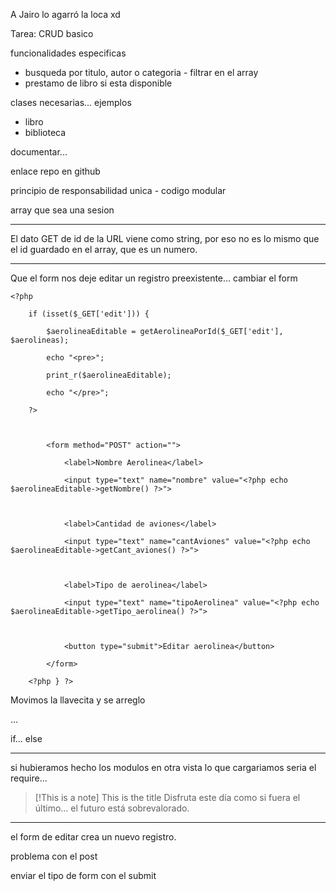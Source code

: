 A Jairo lo agarró la loca xd

Tarea:
CRUD basico

funcionalidades especificas
- busqueda por titulo, autor o categoria - filtrar en el array 
- prestamo de libro si esta disponible

clases necesarias... ejemplos
- libro
- biblioteca

documentar...

enlace repo en github

principio de responsabilidad unica - codigo modular

array que sea una sesion

---

El dato GET de id de la URL viene como string, por eso no es lo mismo que el id guardado en el array, que es un numero.

---

Que el form nos deje editar un registro preexistente... cambiar el form

```
<?php

    if (isset($_GET['edit'])) {

        $aerolineaEditable = getAerolineaPorId($_GET['edit'], $aerolineas);

        echo "<pre>";

        print_r($aerolineaEditable);

        echo "</pre>";

    ?>

  

        <form method="POST" action="">

            <label>Nombre Aerolinea</label>

            <input type="text" name="nombre" value="<?php echo $aerolineaEditable->getNombre() ?>">

  

            <label>Cantidad de aviones</label>

            <input type="text" name="cantAviones" value="<?php echo $aerolineaEditable->getCant_aviones() ?>">

  

            <label>Tipo de aerolinea</label>

            <input type="text" name="tipoAerolinea" value="<?php echo $aerolineaEditable->getTipo_aerolinea() ?>">

  

            <button type="submit">Editar aerolinea</button>

        </form>

    <?php } ?>
```

Movimos la llavecita y se arreglo

...

if... else

--- 

si hubieramos hecho los modulos en otra vista lo que cargariamos seria el require...



> [!This is a note] This is the title
> Disfruta este día como si fuera el último... el futuro está sobrevalorado.

---

el form de editar crea un nuevo registro. 

problema con el post

enviar el tipo de form con el submit 

